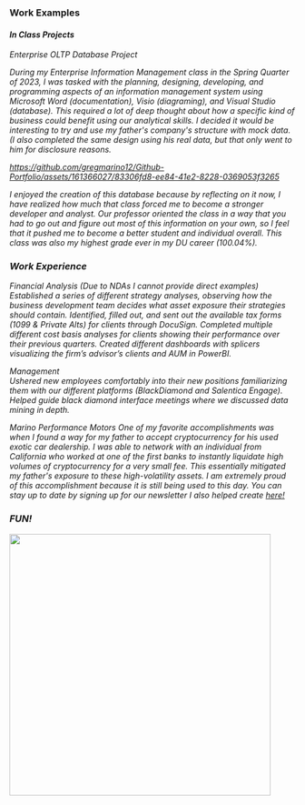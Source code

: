 ### Work Examples
#### <i>In Class Projects
Enterprise OLTP Database Project

During my Enterprise Information Management class in the Spring Quarter of 2023, I was tasked with the planning, designing, developing, and programming aspects of an information management system using Microsoft Word (documentation), Visio (diagraming), and Visual Studio (database). This required a lot of deep thought about how a specific kind of business could benefit using our analytical skills. I decided it would be interesting to try and use my father's company's structure with mock data. (I also completed the same design using his real data, but that only went to him for disclosure reasons.




https://github.com/gregmarino12/Github-Portfolio/assets/161366027/83306fd8-ee84-41e2-8228-0369053f3265







I enjoyed the creation of this database because by reflecting on it now, I have realized how much that class forced me to become a stronger developer and analyst. Our professor oriented the class in a way that you had to go out and figure out most of this information on your own, so I feel that it pushed me to become a better student and individual overall. This class was also my highest grade ever in my DU career (100.04%).

<a name="WorkExamples"></a>
### Work Experience
<i>Financial Analysis (Due to NDAs I cannot provide direct examples)
<br>
Established a series of different strategy analyses, observing how the business development team decides what asset exposure their strategies should contain.
Identified, filled out, and sent out the available tax forms (1099 & Private Alts) for clients through DocuSign.
Completed multiple different cost basis analyses for clients showing their performance over their previous quarters.
Created different dashboards with splicers visualizing the firm’s advisor’s clients and AUM in PowerBI.

<i>Management 
<br>
Ushered new employees comfortably into their new positions familiarizing them with our different platforms (BlackDiamond and Salentica Engage).
Helped guide black diamond interface meetings where we discussed data mining in depth.


Marino Performance Motors
One of my favorite accomplishments was when I found a way for my father to accept cryptocurrency for his used exotic car dealership. I was able to network with an individual from California who worked at one of the first banks to instantly liquidate high volumes of cryptocurrency for a very small fee. This essentially mitigated my father's exposure to these high-volatility assets. I am extremely proud of this accomplishment because it is still being used to this day. You can stay up to date by signing up for our newsletter I also helped create [here!](https://www.marinoperformancemotors.com/promotions/)














<a name="Fun"></a>
### FUN!




<img src="https://github.com/gregmarino12/Github-Portfolio/assets/161366027/ee921ea5-13dd-4d99-b273-317e32f2d4d9" width="460">







